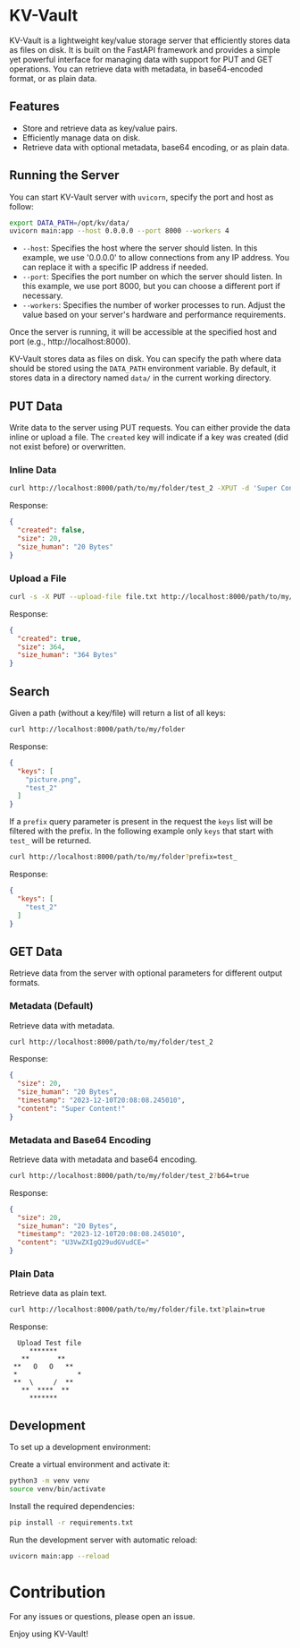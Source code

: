 # KV-Vault

KV-Vault is a lightweight key/value storage server that efficiently stores data as files on disk. It is built on the FastAPI framework and provides a simple yet powerful interface for managing data with support for PUT and GET operations. You can retrieve data with metadata, in base64-encoded format, or as plain data.

## Features

- Store and retrieve data as key/value pairs.
- Efficiently manage data on disk.
- Retrieve data with optional metadata, base64 encoding, or as plain data.




## Running the Server

You can start KV-Vault server with `uvicorn`, specify the port and host as follow:

```bash
export DATA_PATH=/opt/kv/data/
uvicorn main:app --host 0.0.0.0 --port 8000 --workers 4
```

- `--host`: Specifies the host where the server should listen. In this example, we use '0.0.0.0' to allow connections from any IP address. You can replace it with a specific IP address if needed.
- `--port`: Specifies the port number on which the server should listen. In this example, we use port 8000, but you can choose a different port if necessary.
- `--workers`: Specifies the number of worker processes to run. Adjust the value based on your server's hardware and performance requirements.

Once the server is running, it will be accessible at the specified host and port (e.g., http://localhost:8000).

KV-Vault stores data as files on disk. You can specify the path where data should be stored using the `DATA_PATH` environment variable. By default, it stores data in a directory named `data/` in the current working directory.

## PUT Data

Write data to the server using PUT requests. You can either provide the data inline or upload a file.
The `created` key will indicate if a key was created (did not exist before) or overwritten.

### Inline Data

```bash
curl http://localhost:8000/path/to/my/folder/test_2 -XPUT -d 'Super Content!'
```

Response:

```json
{
  "created": false,
  "size": 20,
  "size_human": "20 Bytes"
}
```

### Upload a File

```bash
curl -s -X PUT --upload-file file.txt http://localhost:8000/path/to/my/folder/file.txt
```

Response:

```json
{
  "created": true,
  "size": 364,
  "size_human": "364 Bytes"
}
```

## Search

Given a path (without a key/file) will return a list of all keys:

```bash
curl http://localhost:8000/path/to/my/folder
```

Response:

```json
{
  "keys": [
    "picture.png",
    "test_2"
  ]
}
```

If a `prefix` query parameter is present in the request the `keys` list will be filtered with the prefix. In the following example only `keys` that start with `test_` will be returned.

```bash
curl http://localhost:8000/path/to/my/folder?prefix=test_
```

Response:

```json
{
  "keys": [
    "test_2"
  ]
}
```

## GET Data

Retrieve data from the server with optional parameters for different output formats.

### Metadata (Default)
Retrieve data with metadata.

```bash
curl http://localhost:8000/path/to/my/folder/test_2
```

Response:

```json
{
  "size": 20,
  "size_human": "20 Bytes",
  "timestamp": "2023-12-10T20:08:08.245010",
  "content": "Super Content!"
}
```

### Metadata and Base64 Encoding
Retrieve data with metadata and base64 encoding.

```bash
curl http://localhost:8000/path/to/my/folder/test_2?b64=true
```

Response:

```json
{
  "size": 20,
  "size_human": "20 Bytes",
  "timestamp": "2023-12-10T20:08:08.245010",
  "content": "U3VwZXIgQ29udGVudCE="
}
```

### Plain Data
Retrieve data as plain text.

```bash
curl http://localhost:8000/path/to/my/folder/file.txt?plain=true
```

Response:

```plaintext
  Upload Test file
     *******
   **       **
 **   O   O   **
 *               *
 **  \     /  **
   **  ****  **
     *******
```

## Development

To set up a development environment:

Create a virtual environment and activate it:

```bash
python3 -m venv venv
source venv/bin/activate
````

Install the required dependencies:
```bash
pip install -r requirements.txt
```

Run the development server with automatic reload:
```bash
uvicorn main:app --reload
```

# Contribution

For any issues or questions, please open an issue.

Enjoy using KV-Vault!